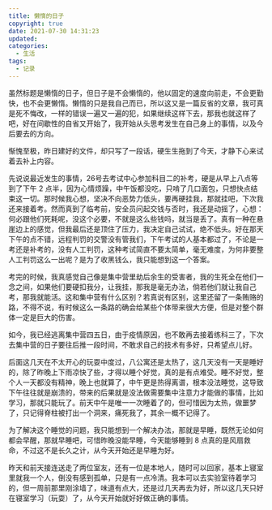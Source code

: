 ```yaml
---
title: 懒惰的日子
copyright: true
date: 2021-07-30 14:31:23
updated:
categories:
  - 生活
tags:
  - 记录
---
```


虽然标题是懒惰的日子，但日子是不会懒惰的，他以固定的速度向前走，不会更勤快，也不会更懒惰。懒惰的只是我自己而已，所以这又是一篇反省的文章，我可真是死不悔改，一样的错误一遍又一遍的犯，如果继续这样下去，那我也就这样了吧，好在间歇性的自省又开始了，我开始从头思考发生在自己身上的事情，以及今后要去的方向。

<!--more-->

惭愧至极，昨日建好的文件，却只写了一段话，硬生生拖到了今天，才静下心来试着去补上内容。

先说说最近发生的事情，26号去考试中心参加科目二的补考，硬是从早上八点等到了下午 2 点半，因为心情烦躁，中午饭都没吃，只啃了几口面包，只想快点结束这一切。那时候我心想，坚决不向恶势力低头，要再硬挂我，那就挂吧，下次我还来接着考。然而真到了临考前，安全员问起交钱与否时，我还是动摇了，心想：何必跟他们死耗呢，没这个必要，不就是这么些钱吗，就当是丢了。真有一种在悬崖边上的感觉，但我最后还是顶住了压力，我决定自己试试，绝不低头。好在那天下午的点不错，远程判罚的交警没有管我们，下午考试的人基本都过了，不论是一考还是补考的，没有人工判罚，这种考试简直不要太简单，毫无难度，为何非要整人工判罚这么一出呢？是为了收黑钱么，我只能想到这一个答案。

考完的时候，我真感觉自己像是集中营里劫后余生的受害者，我的生死全在他们一念之间，如果他们要硬扣我分，让我挂，那我是毫无办法，倘若他们就让我自己考，那我就能活。这和集中营有什么区别？若真说有区别，这里还留了一条贿赂的路，不得不说，有时候这么一条路的确会给某些个体带来很大方便，但是对整个群体一定是巨大的伤害。

如今，我已经逃离集中营四五日，由于疫情原因，也不敢再去接着练科三了，下次去集中营的日子要往后推一段时间，不敢求自己的技术有多好，只希望点儿好。

后面这几天在不太开心的玩耍中度过，八公寓还是太热了，这几天没有一天是睡好的，除了昨晚上下雨凉快了些，才得以睡个好觉，真的是有点难受。睡不好觉，整个人一天都没有精神，晚上也就算了，中午更是热得离谱，根本没法睡觉，这导致下午往往就是崩溃的，带来的后果就是没法做需要集中注意力才能做的事情，比如学习，那就只能玩了。前天中午是唯一一次睡着了的，但可惜因为太热，做噩梦了，只记得脊柱被打出一个洞来，痛死我了，其余一概不记得了。

为了解决这个睡觉的问题，我只能想到一个解决办法，那就是早睡，既然无论如何都会早醒，那就早睡吧，可惜昨晚没能早睡，今天能够睡到 8 点真的是风扇救命，不过这不是长久之计，从今天开始还是早睡为好。

昨天和前天接连送走了两位室友，还有一位是本地人，随时可以回家，基本上寝室里就我一个人，倒没有感到孤单，只是有一点冷清。我本可以去实验室待着学习的，但一周前那里刚涂墙了，味道有点大，还是过几天再去为好，所以这几天只好在寝室学习（玩耍）了，从今天开始就好好做正确的事情。
